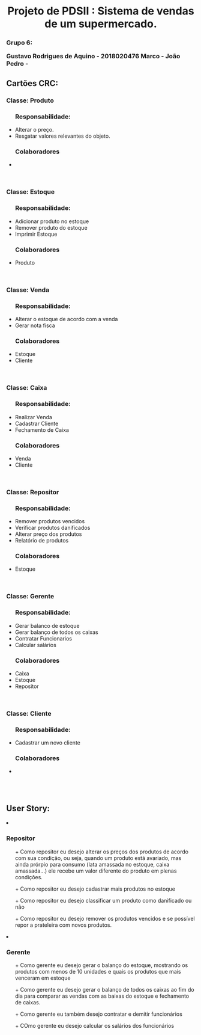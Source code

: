 <h1 align="center"> Projeto de PDSII : Sistema de vendas de um supermercado.</h1>
<h3>Grupo 6: 
  <p>
    <a>Gustavo Rodrigues de Aquino - 2018020476</a>
    <a>Marco - </a>
    <a>João Pedro - </a>
  </p>
</h3>

<h2 allign="left">Cartões CRC:</h2>

<h3>Classe: Produto</h3>
<ul>
  <h3>Responsabilidade:</h3>
  <p>
      <li>
        <a>Alterar o preço.</a>
      </li>
      <li>
        <a>Resgatar valores relevantes do objeto.</a>
      </li>
  </p>
</ul>
<ul>
  <h3>Colaboradores</h3>
  <p>
      <li>
      </li>
  </p>
</ul>
<br>

<h3>Classe: Estoque</h3>
<ul>
  <h3>Responsabilidade:</h3>
  <p>
    <li>
      <a>Adicionar produto no estoque</a>
    </li>
    <li>
      <a>Remover produto do estoque</a>
    </li>
    <li>
      <a>Imprimir Estoque</a>
    </li>
  </p>
</ul>
<ul>
  <h3>Colaboradores</h3>
  <p>
    <li>
      <a>Produto</a>
    </li>
  </p>
</ul>
<br>
  
<h3>Classe: Venda</h3>
<ul>
  <h3>Responsabilidade:</h3>
  <p>
    <li>
      <a>Alterar o estoque de acordo com a venda</a>
    </li>
    <li>
      <a>Gerar nota fisca</a>
    </li>
  </p>
</ul>
<ul>
  <h3>Colaboradores</h3>
  <p>
    <li>
      <a>Estoque</a>
    </li>
    <li>
      <a>Cliente</a>
    </li>
    </p>
</ul>
<br>

<h3>Classe: Caixa</h3>
<ul>
  <h3>Responsabilidade:</h3>
  <p>
    <li>
      <a>Realizar Venda</a>
    </li>
    <li>
      <a>Cadastrar Cliente </a>
    </li>
    <li>
      <a>Fechamento de Caixa </a>
    </li>
  </p>
</ul>
<ul>
  <h3>Colaboradores</h3>
  <p>
    <li>
      <a>Venda</a>
    </li>
    <li>
      <a>Cliente</a>
    </li>
  </p>
</ul>
<br>

<h3>Classe: Repositor</h3>
<ul>
    <h3>Responsabilidade:</h3>
    <p>
        <li>
            <a>Remover produtos vencidos</a>
        </li>
        <li>
            <a>Verificar produtos danificados</a>
        </li>
        <li>
            <a>Alterar preço dos produtos</a>
        </li>
        <li>
            <a>Relatório de produtos</a>
        </li>
    </p>
</ul>
<ul>
    <h3>Colaboradores</h3>
    <p>
        <li>
            <a>Estoque</a>
        </li>
    </p>
</ul>
<br>

<h3>Classe: Gerente</h3>
<ul>
    <h3>Responsabilidade:</h3>
    <p>
        <li>
            <a>Gerar balanco de estoque</a>
        </li>
        <li>
            <a>Gerar balanço de todos os caixas</a>
        </li>
        <li>
            <a>Contratar Funcionarios</a>
        </li>
        <li>
            <a>Calcular salários</a>
        </li>
    </p>
</ul>
<ul>
    <h3>Colaboradores</h3>
    <p>
        <li>
            <a>Caixa</a>
        </li>
        <li>
            <a>Estoque</a>
        </li>
        <li>
            <a>Repositor</a>
        </li>
    </p>
</ul>
<br>

<h3>Classe: Cliente</h3>
<ul>
    <h3>Responsabilidade:</h3>
    <p>
        <li>
            <a>Cadastrar um novo cliente</a>
        </li>
    </p>
</ul>
<ul>
    <h3>Colaboradores</h3>
    <p>
        <li>
        </li>
    </p>
</ul>
<br>
<br>


<h2>User Story:</h2>

<li>
  <h3>Repositor</h3> 
</li>
<p>
  <ol>
    <a>+ Como repositor eu desejo alterar os preços dos produtos de acordo com sua condição, ou seja, quando um produto está avariado, mas ainda prórpio para consumo (lata amassada no estoque, caixa amassada...) ele recebe um valor diferente do produto em plenas condições.</a>
  </ol>
  <ol>            
    <a>+ Como repositor eu desejo cadastrar mais produtos no estoque</a>
  </ol>
  <ol>
    <a>+ Como repositor eu desejo classificar um produto como danificado ou não</a>
  </ol>
  <ol>
    <a>+ Como repositor eu desejo remover os produtos vencidos e se possível repor a prateleira com novos produtos.</a>
    </ol>
</p>

<li>
  <h3>Gerente</h3> 
</li>
<p>
  <ol>
    <a>+ Como gerente eu desejo gerar o balanço do estoque, mostrando os produtos com menos de 10 unidades e quais os produtos que mais venceram em estoque</a>
  </ol>
  <ol>            
    <a>+  Como gerente eu desejo gerar o balanço de todos os caixas ao fim do dia para comparar as vendas com as baixas do estoque e fechamento de caixas.</a>
  </ol>
  <ol>
    <a>+ Como gerente eu também desejo contratar e demitir funcionários</a>
  </ol>
  <ol>
    <a>+ COmo gerente eu desejo calcular os salários dos funcionários</a>
    </ol>
</p>